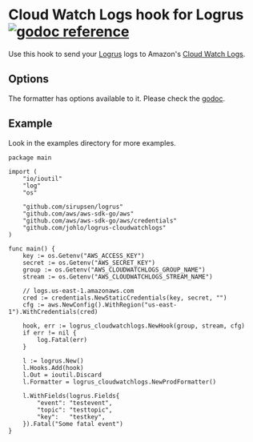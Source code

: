 # Cloud Watch Logs hook for Logrus [![godoc reference](https://godoc.org/github.com/kdar/logrus-cloudwatchlogs?status.png)](https://godoc.org/github.com/kdar/logrus-cloudwatchlogs)


Use this hook to send your [Logrus](https://github.com/Sirupsen/logrus) logs to Amazon's [Cloud Watch Logs](https://aws.amazon.com/cloudwatch/details/#log-monitoring).

## Options

The formatter has options available to it. Please check the [godoc](https://godoc.org/github.com/kdar/logrus-cloudwatchlogs).

## Example

Look in the examples directory for more examples.

```
package main

import (
	"io/ioutil"
	"log"
	"os"

	"github.com/sirupsen/logrus"
	"github.com/aws/aws-sdk-go/aws"
	"github.com/aws/aws-sdk-go/aws/credentials"
	"github.com/johlo/logrus-cloudwatchlogs"
)

func main() {
	key := os.Getenv("AWS_ACCESS_KEY")
	secret := os.Getenv("AWS_SECRET_KEY")
	group := os.Getenv("AWS_CLOUDWATCHLOGS_GROUP_NAME")
	stream := os.Getenv("AWS_CLOUDWATCHLOGS_STREAM_NAME")

	// logs.us-east-1.amazonaws.com
	cred := credentials.NewStaticCredentials(key, secret, "")
	cfg := aws.NewConfig().WithRegion("us-east-1").WithCredentials(cred)

	hook, err := logrus_cloudwatchlogs.NewHook(group, stream, cfg)
	if err != nil {
		log.Fatal(err)
	}

	l := logrus.New()
	l.Hooks.Add(hook)
	l.Out = ioutil.Discard
	l.Formatter = logrus_cloudwatchlogs.NewProdFormatter()

	l.WithFields(logrus.Fields{
		"event": "testevent",
		"topic": "testtopic",
		"key":   "testkey",
	}).Fatal("Some fatal event")
}

```
